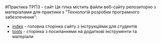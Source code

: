 #Практика ТРПЗ - сайт
Ця гілка містить файли веб-сайту репозиторію з матеріалами для практики з "Технологій розробки програмного забезпечення":
- [index](index.md) - головна сторінка сайту з інструкціями для студентів
- [tools](tools.md) - сторінка з посиланнями на додаткові інструменти та матеріали
